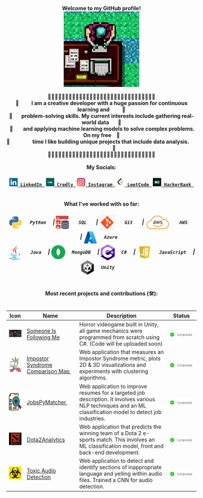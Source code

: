 <!--<div align="center">
  <img src="readme-files/profile/city-night.gif" align="center" width="400" height="200"/>
</div>

<div align="center">
  <img src="readme-files/profile/welcome.gif" align="center">
</div> -->

<div align="center">
  <b> Welcome to my GitHub profile! </b>
</div>
  
<div align="center">
  <img src="readme-files/profile/biker-hotline-miami.gif" align="center" width="200" height="200">
</div>

<div align="center">
  <br/> 🦴🦴🦴🦴🦴🦴🦴🦴🦴🦴🦴🦴🦴🦴🦴🦴🦴🦴🦴🦴🦴🦴🦴🦴🦴🦴🦴🦴🦴🦴🦴 <br/>
  <b> 🦴‎ ‎ ‎ ‎ ‎  ‎‎‎‎ ‎ ‎  ‎ ‎ I am a creative developer with a huge passion for continuous learning and‎ ‎ ‎ ‎‎‎  ‎ ‎ ‎  ‎ ‎ ‎ 🦴</b> <br/>
  <b> 🦴 ‎ ‎ ‎ ‎ ‎ ‎ problem-solving skills. My current interests include gathering real-world data‎ ‎ ‎ ‎  ‎ ‎ ‎ ‎🦴</b> <br/>
  <b>‎ 🦴‎‎ ‎ ‎  ‎ ‎  ‎‎‎ ‎‎ ‎ and applying machine learning‎ models to‎‎ solve complex problems. On my free ‎ ‎ ‎‎‎ 🦴 </b> <br/> 
  <b> 🦴‎ ‎ ‎ ‎ ‎ ‎ ‎ ‎ ‎  ‎ ‎  ‎‎ ‎  ‎‎‎ ‎ ‎ ‎ ‎   time‎ I like building unique projects that include data analysis. ‎ ‎ ‎ ‎‎ ‎‎ ‎‎ ‎‎ ‎  ‎‎ ‎ ‎ ‎ ‎ ‎‎ ‎  ‎  ‎‎ ‎ ‎ ‎ ‎ ‎ ‎ ‎ ‎ ‎ 🦴</b>
  <br/> 🦴🦴🦴🦴🦴🦴🦴🦴🦴🦴🦴🦴🦴🦴🦴🦴🦴🦴🦴🦴🦴🦴🦴🦴🦴🦴🦴🦴🦴🦴🦴 <br/>
</div>

<div align="center"> 
  <br/> <b> My Socials: </b> <br/>
</div>

<h4 align="center">
  <code><a href="https://www.linkedin.com/in/ernie-sumoso" title="LinkedIn"><img width="22" src="readme-files/socials/linkedin.svg"> LinkedIn </a></code> 
  <code><a href="https://www.credly.com/users/ernie.ai" title="Credly"><img width="22" src="readme-files/socials/credly.png"> Credly </a></code>
  <code><a href="https://www.instagram.com/ernieluds1403/" title="Instagram"><img width="22" src="readme-files/socials/instagram.svg"> Instagram </a></code>
  <code><a href="https://leetcode.com/u/ErnieSumoso/" title="LeetCode"><img width="22" src="readme-files/socials/leetcode.png"> LeetCode </a></code>
  <code><a href="https://www.hackerrank.com/profile/ErnieSumoso" title="HackerRank"><img width="22" src="readme-files/socials/hackerrank.png"> HackerRank </a></code>
</h4>

<div align="center"> 
  <br/> <b> What I've worked with so far: </b> <br/>
</div>

<h5 align="center">
  <img align="center" height ="42px" src="readme-files/tools/python.png"> <code> <b> ‎‎‎Python </b> </code>  | 
  <img align="center" height ="35px" src="readme-files/tools/sql.png"> <code> <b> ‎ SQL‎  </b> </code>  | 
  <img align="center" height ="42px" src="readme-files/tools/git.jpg"> <code> <b> ‎ Git‎  </b> </code>  | 
  <img align="center" height ="37px" src="readme-files/tools/aws.png"> <code> <b> ‎ AWS‎  </b> </code>  | 
  <img align="center" height ="37px" src="readme-files/tools/azure.png"> <code> <b> Azure ‎‎</b> </code> <br>
  <img align="center" height ="42px" src="readme-files/tools/java.jpg"> <code> <b> ‎‎ Java </b> </code>  | 
  <img align="center" height ="37px" src="readme-files/tools/mongodb.svg"> <code> <b> MongoDB </b> </code>  | 
  <img align="center" height ="42px" src="readme-files/tools/csharp.png"> <code> <b> C# </b> </code>  | 
  <img align="center" height ="42px" src="readme-files/tools/javascript.webp"> <code> <b> JavaScript </b> </code> | 
  <img align="center" height ="38px" src="readme-files/tools/unity.png"> <code> <b> Unity  ‎‎</b> </code>
</h5>

<div align="center"> 
  <br/> <b> Most recent projects and contributions (🛠️): </b> <br/> <br/>
</div>

| Icon | Name | Description | Status |
|---|---|---|---|
| <img width="55" src="readme-files/projects/SIFM.png" /> | <a href="https://flakes1403.itch.io/someone-is-following-me"> Someone Is Following Me </a> | Horror videogame built in Unity, all game mechanics were programmed from scratch using C#. (Code will be uploaded soon) | <img align="center" width ="200px" src="readme-files/projects/completed.png"/> |
| <img height ="45" src="readme-files/projects/impostor-syndrome-comparison-map.jpg"/> | <a href=https://github.com/ErnieSumoso/impostor-syndrome-comparison-map> Impostor Syndrome Comparison Map </a>‎ ‎| Web application that measures an Impostor Syndrome metric, plots 2D & 3D visualizations and experiments with clustering algorithms.| <img align="center" width ="200px" src="readme-files/projects/completed.png"/> |
| <img height ="45" src="readme-files/projects/jobspymatcher.png"/> | <a href="https://github.com/NILodio/JobsPyMacher"> JobsPyMatcher </a>‎ ‎| Web application to improve resumes for a targeted job description. It involves various NLP techniques and an ML classification model to detect job industries. | <img align="center" width ="200px" src="readme-files/projects/completed.png"/> |
| <img width="55" src="readme-files/projects/dota2analytics.jpg" /> | <a href="https://github.com/NILodio/dota2Analytics"> Dota2Analytics </a> | Web application that predicts the winning team of a Dota 2 e-sports match. This involves an ML classification model, front and back-end development.| <img align="center" width ="200px" src="readme-files/projects/completed.png"/> |
| <img width="55" src="readme-files/projects/toxic-audio-detection.jpg" /> | <a href="https://github.com/NILodio/toxic-audio-detection"> Toxic Audio Detection </a> | Web application to detect and identify sections of inappropriate language and yelling within audio files. Trained a CNN for audio detection.| <img align="center" width ="200px" src="readme-files/projects/completed.png"/> |


<!--<div align="center"> 
  <br/> <b>🦴 See you around! 💌 🦴</b> <br/> <br/> 
</div>-->

<!--<div align="center">
  <img align="center" height ="352px" src="readme-files/profile/vaporwave.gif" >
</div>-->

<!--<div align="center"> 
  Here's 1 more in case you didn't have enough: 🦴
</div>-->




